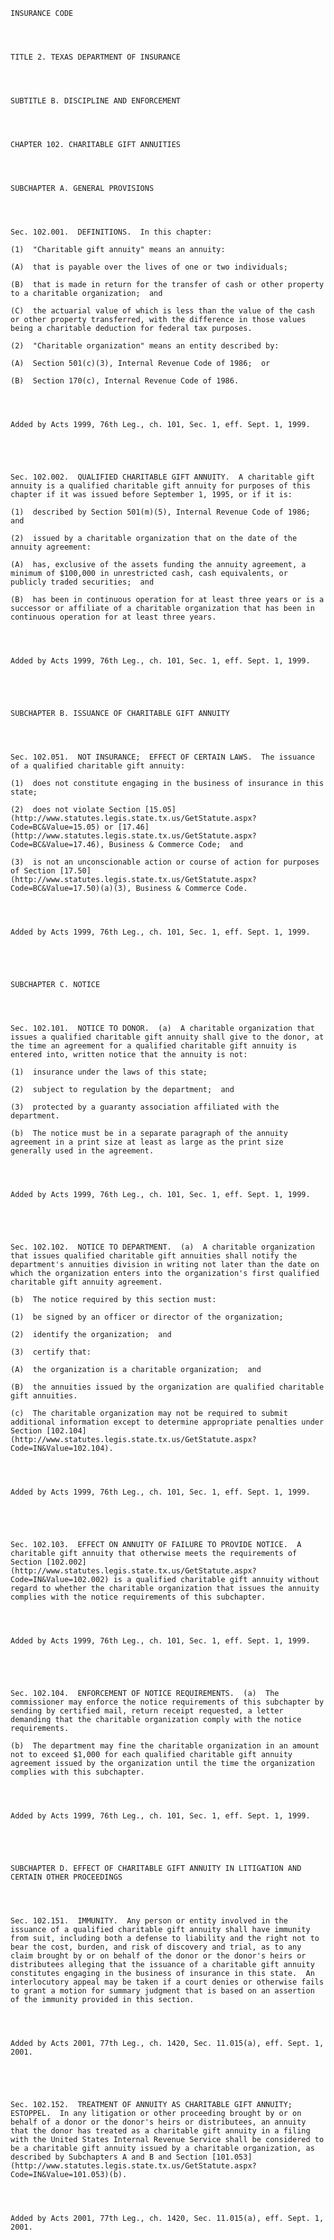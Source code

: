 ﻿
    
    
    	
    					
    
    
    INSURANCE CODE
    
      
    
    
    TITLE 2. TEXAS DEPARTMENT OF INSURANCE
    
      
    
    
    SUBTITLE B. DISCIPLINE AND ENFORCEMENT
    
      
    
    
    CHAPTER 102. CHARITABLE GIFT ANNUITIES
    
      
    
    
    SUBCHAPTER A. GENERAL PROVISIONS
    
      
    
    
    Sec. 102.001.  DEFINITIONS.  In this chapter:
    
    (1)  "Charitable gift annuity" means an annuity:
    
    (A)  that is payable over the lives of one or two individuals;
    
    (B)  that is made in return for the transfer of cash or other property to a charitable organization;  and
    
    (C)  the actuarial value of which is less than the value of the cash or other property transferred, with the difference in those values being a charitable deduction for federal tax purposes.
    
    (2)  "Charitable organization" means an entity described by:
    
    (A)  Section 501(c)(3), Internal Revenue Code of 1986;  or
    
    (B)  Section 170(c), Internal Revenue Code of 1986.
    
    
    
    
    Added by Acts 1999, 76th Leg., ch. 101, Sec. 1, eff. Sept. 1, 1999.
    
    
    
    
    
    Sec. 102.002.  QUALIFIED CHARITABLE GIFT ANNUITY.  A charitable gift annuity is a qualified charitable gift annuity for purposes of this chapter if it was issued before September 1, 1995, or if it is:
    
    (1)  described by Section 501(m)(5), Internal Revenue Code of 1986;  and
    
    (2)  issued by a charitable organization that on the date of the annuity agreement:
    
    (A)  has, exclusive of the assets funding the annuity agreement, a minimum of $100,000 in unrestricted cash, cash equivalents, or publicly traded securities;  and
    
    (B)  has been in continuous operation for at least three years or is a successor or affiliate of a charitable organization that has been in continuous operation for at least three years.
    
    
    
    
    Added by Acts 1999, 76th Leg., ch. 101, Sec. 1, eff. Sept. 1, 1999.
    
    
    
    
    
    SUBCHAPTER B. ISSUANCE OF CHARITABLE GIFT ANNUITY
    
      
    
    
    Sec. 102.051.  NOT INSURANCE;  EFFECT OF CERTAIN LAWS.  The issuance of a qualified charitable gift annuity:
    
    (1)  does not constitute engaging in the business of insurance in this state;
    
    (2)  does not violate Section [15.05](http://www.statutes.legis.state.tx.us/GetStatute.aspx?Code=BC&Value=15.05) or [17.46](http://www.statutes.legis.state.tx.us/GetStatute.aspx?Code=BC&Value=17.46), Business & Commerce Code;  and
    
    (3)  is not an unconscionable action or course of action for purposes of Section [17.50](http://www.statutes.legis.state.tx.us/GetStatute.aspx?Code=BC&Value=17.50)(a)(3), Business & Commerce Code.
    
    
    
    
    Added by Acts 1999, 76th Leg., ch. 101, Sec. 1, eff. Sept. 1, 1999.
    
    
    
    
    
    SUBCHAPTER C. NOTICE
    
      
    
    
    Sec. 102.101.  NOTICE TO DONOR.  (a)  A charitable organization that issues a qualified charitable gift annuity shall give to the donor, at the time an agreement for a qualified charitable gift annuity is entered into, written notice that the annuity is not:
    
    (1)  insurance under the laws of this state;
    
    (2)  subject to regulation by the department;  and
    
    (3)  protected by a guaranty association affiliated with the department.
    
    (b)  The notice must be in a separate paragraph of the annuity agreement in a print size at least as large as the print size generally used in the agreement.
    
    
    
    
    Added by Acts 1999, 76th Leg., ch. 101, Sec. 1, eff. Sept. 1, 1999.
    
    
    
    
    
    Sec. 102.102.  NOTICE TO DEPARTMENT.  (a)  A charitable organization that issues qualified charitable gift annuities shall notify the department's annuities division in writing not later than the date on which the organization enters into the organization's first qualified charitable gift annuity agreement.
    
    (b)  The notice required by this section must:
    
    (1)  be signed by an officer or director of the organization;
    
    (2)  identify the organization;  and
    
    (3)  certify that:
    
    (A)  the organization is a charitable organization;  and
    
    (B)  the annuities issued by the organization are qualified charitable gift annuities.
    
    (c)  The charitable organization may not be required to submit additional information except to determine appropriate penalties under Section [102.104](http://www.statutes.legis.state.tx.us/GetStatute.aspx?Code=IN&Value=102.104).
    
    
    
    
    Added by Acts 1999, 76th Leg., ch. 101, Sec. 1, eff. Sept. 1, 1999.
    
    
    
    
    
    Sec. 102.103.  EFFECT ON ANNUITY OF FAILURE TO PROVIDE NOTICE.  A charitable gift annuity that otherwise meets the requirements of Section [102.002](http://www.statutes.legis.state.tx.us/GetStatute.aspx?Code=IN&Value=102.002) is a qualified charitable gift annuity without regard to whether the charitable organization that issues the annuity complies with the notice requirements of this subchapter.
    
    
    
    
    Added by Acts 1999, 76th Leg., ch. 101, Sec. 1, eff. Sept. 1, 1999.
    
    
    
    
    
    Sec. 102.104.  ENFORCEMENT OF NOTICE REQUIREMENTS.  (a)  The commissioner may enforce the notice requirements of this subchapter by sending by certified mail, return receipt requested, a letter demanding that the charitable organization comply with the notice requirements.
    
    (b)  The department may fine the charitable organization in an amount not to exceed $1,000 for each qualified charitable gift annuity agreement issued by the organization until the time the organization complies with this subchapter.
    
    
    
    
    Added by Acts 1999, 76th Leg., ch. 101, Sec. 1, eff. Sept. 1, 1999.
    
    
    
    
    
    SUBCHAPTER D. EFFECT OF CHARITABLE GIFT ANNUITY IN LITIGATION AND CERTAIN OTHER PROCEEDINGS
    
      
    
    
    Sec. 102.151.  IMMUNITY.  Any person or entity involved in the issuance of a qualified charitable gift annuity shall have immunity from suit, including both a defense to liability and the right not to bear the cost, burden, and risk of discovery and trial, as to any claim brought by or on behalf of the donor or the donor's heirs or distributees alleging that the issuance of a charitable gift annuity constitutes engaging in the business of insurance in this state.  An interlocutory appeal may be taken if a court denies or otherwise fails to grant a motion for summary judgment that is based on an assertion of the immunity provided in this section.
    
    
    
    
    Added by Acts 2001, 77th Leg., ch. 1420, Sec. 11.015(a), eff. Sept. 1, 2001.
    
    
    
    
    
    Sec. 102.152.  TREATMENT OF ANNUITY AS CHARITABLE GIFT ANNUITY;  ESTOPPEL.  In any litigation or other proceeding brought by or on behalf of a donor or the donor's heirs or distributees, an annuity that the donor has treated as a charitable gift annuity in a filing with the United States Internal Revenue Service shall be considered to be a charitable gift annuity issued by a charitable organization, as described by Subchapters A and B and Section [101.053](http://www.statutes.legis.state.tx.us/GetStatute.aspx?Code=IN&Value=101.053)(b).
    
    
    
    
    Added by Acts 2001, 77th Leg., ch. 1420, Sec. 11.015(a), eff. Sept. 1, 2001.
    
    
    
    
    				
